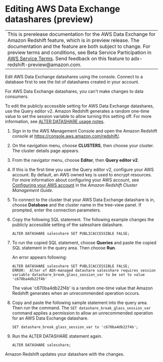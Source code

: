 # Editing AWS Data Exchange datashares \(preview\)<a name="edit-adx-datashare-console"></a>


|  | 
| --- |
| This is prerelease documentation for the AWS Data Exchange for Amazon Redshift feature, which is in preview release\. The documentation and the feature are both subject to change\. For preview terms and conditions, see Beta Service Participation in [AWS Service Terms](https://aws.amazon.com/service-terms/)\. Send feedback on this feature to adx\-redshift\-preview@amazon\.com\.   | 

Edit AWS Data Exchange datashares using the console\. Connect to a database first to see the list of datashares created in your account\.

For AWS Data Exchange datashares, you can't make changes to data consumers\.

To edit the publicly accessible setting for AWS Data Exchange datashares, use the Query editor v2\. Amazon Redshift generates a random one\-time value to set the session variable to allow turning this setting off\. For more information, see [ALTER DATASHARE usage notes](r_ALTER_DATASHARE.md#r_ALTER_DATASHARE_usage)\.

1. Sign in to the AWS Management Console and open the Amazon Redshift console at [https://console\.aws\.amazon\.com/redshift/](https://console.aws.amazon.com/redshift/)\.

1. On the navigation menu, choose **CLUSTERS**, then choose your cluster\. The cluster details page appears\.

1. From the navigator menu, choose **Editor**, then **Query editor v2**\.

1. If this is the first time you use the Query editor v2, configure your AWS account\. By default, an AWS owned key is used to encrypt resources\. For more information about configuring your AWS account, see [Configuring your AWS account](https://docs.aws.amazon.com/redshift/latest/mgmt/query-editor-v2-getting-started.html) in the *Amazon Redshift Cluster Management Guide*\.

1. To connect to the cluster that your AWS Data Exchange datashare is in, choose **Database** and the cluster name in the tree\-view panel\. If prompted, enter the connection parameters\.

1. Copy the following SQL statement\. The following example changes the publicly accessible setting of the salesshare datashare\.

   ```
   ALTER DATASHARE salesshare SET PUBLICACCESSIBLE FALSE;
   ```

1. To run the copied SQL statement, choose **Queries** and paste the copied SQL statement in the query area\. Then choose **Run**\.

   An error appears following:

   ```
   ALTER DATASHARE salesshare SET PUBLICACCESSIBLE FALSE;
   ERROR:  Alter of ADX-managed datashare salesshare requires session variable datashare_break_glass_session_var to be set to value 'c670ba4db22f4b'
   ```

   The value 'c670ba4db22f4b' is a random one\-time value that Amazon Redshift generates when an unrecommended operation occurs\.

1. Copy and paste the following sample statement into the query area\. Then run the command\. The `SET datashare_break_glass_session_var` command applies a permission to allow an unrecommended operation for an AWS Data Exchange datashare\.

   ```
   SET datashare_break_glass_session_var to 'c670ba4db22f4b';
   ```

1. Run the ALTER DATASHARE statement again\.

   ```
   ALTER DATASHARE salesshare;
   ```

Amazon Redshift updates your datashare with the changes\.
